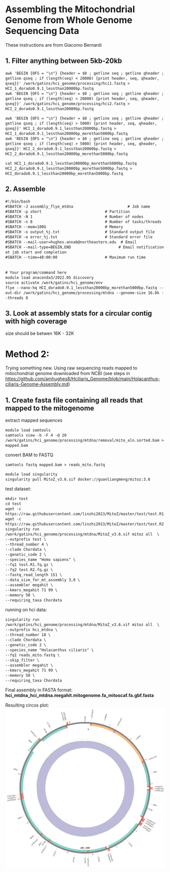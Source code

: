 # Assembling the Mitochondrial Genome from Whole Genome Sequencing Data
These instructions are from Giacomo Bernardi

## 1. Filter anything between 5kb-20kb
```
awk 'BEGIN {OFS = "\n"} {header = $0 ; getline seq ; getline qheader ; getline qseq ; if (length(seq) < 20000) {print header, seq, qheader, qseq}}' /work/gatins/hci_genome/processing/hci1.fastq > HCI_1_dorado0.9.1_lessthan20000bp.fastq
awk 'BEGIN {OFS = "\n"} {header = $0 ; getline seq ; getline qheader ; getline qseq ; if (length(seq) < 20000) {print header, seq, qheader, qseq}}' /work/gatins/hci_genome/processing/hci2.fastq > HCI_2_dorado0.9.1_lessthan20000bp.fastq
```
```
awk 'BEGIN {OFS = "\n"} {header = $0 ; getline seq ; getline qheader ; getline qseq ; if (length(seq) > 5000) {print header, seq, qheader, qseq}}' HCI_1_dorado0.9.1_lessthan20000bp.fastq > HCI_1_dorado0.9.1_lessthan20000bp_morethan5000bp.fastq
awk 'BEGIN {OFS = "\n"} {header = $0 ; getline seq ; getline qheader ; getline qseq ; if (length(seq) > 5000) {print header, seq, qheader, qseq}}' HCI_2_dorado0.9.1_lessthan20000bp.fastq > HCI_2_dorado0.9.1_lessthan20000bp_morethan5000bp.fastq
```
```
cat HCI_1_dorado0.9.1_lessthan20000bp_morethan5000bp.fastq HCI_2_dorado0.9.1_lessthan20000bp_morethan5000bp.fastq > HCI_dorado0.9.1_lessthan20000bp_morethan5000bp.fastq
```

## 2. Assemble
```
#!/bin/bash
#SBATCH -J assembly_flye_mtdna                        # Job name
#SBATCH -p short                            # Partition
#SBATCH -N 1                                # Number of nodes
#SBATCH -n 8                                # Number of tasks/threads
#SBATCH --mem=100G                          # Memory
#SBATCH -o output_%j.txt                    # Standard output file
#SBATCH -e error_%j.txt                     # Standard error file
#SBATCH --mail-user=hughes.annab@northeastern.edu  # Email
#SBATCH --mail-type=BEGIN,END                     # Email notification at job start and completion
#SBATCH --time=48:00:00                     # Maximum run time


# Your program/command here
module load anaconda3/2022.05 discovery
source activate /work/gatins/hci_genome/env
flye --nano-hq HCI_dorado0.9.1_lessthan20000bp_morethan5000bp.fastq --out-dir /work/gatins/hci_genome/processing/mtdna --genome-size 16.8k --threads 8
```

## 3. Look at assembly stats for a circular contig with high coverage
size should be betwen 16K - 32K


# Method 2:
Trying something new. Using raw sequencing reads mapped to mitochondrial genome downloaded from NCBI (see steps in https://github.com/amhughes8/Hciliaris_Genome/blob/main/Holacanthus-ciliaris-Genome-Assembly.md)

## 1. Create fasta file containing all reads that mapped to the mitogenome
extract mapped sequences
```
module load samtools
samtools view -b -F 4 -@ 20 /work/gatins/hci_genome/processing/mtdna/removal/mito_aln.sorted.bam > mapped.bam
```
convert BAM to FASTQ
```
samtools fastq mapped.bam > reads_mito.fastq
```

```
module load singularity
singularity pull MitoZ_v3.6.sif docker://guanliangmeng/mitoz:3.6
```
test dataset:
```
mkdir test
cd test
wget -c https://raw.githubusercontent.com/linzhi2013/MitoZ/master/test/test.R1.fq.gz 
wget -c https://raw.githubusercontent.com/linzhi2013/MitoZ/master/test/test.R2.fq.gz
singularity run /work/gatins/hci_genome/processing/mtdna/MitoZ_v3.6.sif mitoz all  \
--outprefix test \
--thread_number 4 \
--clade Chordata \
--genetic_code 2 \
--species_name "Homo sapiens" \
--fq1 test.R1.fq.gz \
--fq2 test.R2.fq.gz \
--fastq_read_length 151 \
--data_size_for_mt_assembly 3,0 \
--assembler megahit \
--kmers_megahit 71 99 \
--memory 50 \
--requiring_taxa Chordata
```

running on hci data:
```
singularity run /work/gatins/hci_genome/processing/mtdna/MitoZ_v3.6.sif mitoz all  \
--outprefix hci_mtdna \
--thread_number 10 \
--clade Chordata \
--genetic_code 2 \
--species_name "Holacanthus ciliaris" \
--fq1 reads_mito.fastq \
--skip_filter \
--assembler megahit \
--kmers_megahit 71 99 \
--memory 50 \
--requiring_taxa Chordata
```
Final assembly in FASTA format: **hci_mtdna_hci_mtdna.megahit.mitogenome.fa_mitoscaf.fa.gbf.fasta**


Resulting circos plot:
![plot](photos/circos.png)
